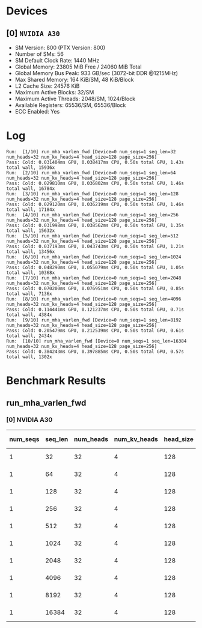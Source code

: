 # Devices

## [0] `NVIDIA A30`
* SM Version: 800 (PTX Version: 800)
* Number of SMs: 56
* SM Default Clock Rate: 1440 MHz
* Global Memory: 23805 MiB Free / 24060 MiB Total
* Global Memory Bus Peak: 933 GB/sec (3072-bit DDR @1215MHz)
* Max Shared Memory: 164 KiB/SM, 48 KiB/Block
* L2 Cache Size: 24576 KiB
* Maximum Active Blocks: 32/SM
* Maximum Active Threads: 2048/SM, 1024/Block
* Available Registers: 65536/SM, 65536/Block
* ECC Enabled: Yes

# Log

```
Run:  [1/10] run_mha_varlen_fwd [Device=0 num_seqs=1 seq_len=32 num_heads=32 num_kv_heads=4 head_size=128 page_size=256]
Pass: Cold: 0.031404ms GPU, 0.038417ms CPU, 0.50s total GPU, 1.43s total wall, 15936x 
Run:  [2/10] run_mha_varlen_fwd [Device=0 num_seqs=1 seq_len=64 num_heads=32 num_kv_heads=4 head_size=128 page_size=256]
Pass: Cold: 0.029810ms GPU, 0.036802ms CPU, 0.50s total GPU, 1.46s total wall, 16784x 
Run:  [3/10] run_mha_varlen_fwd [Device=0 num_seqs=1 seq_len=128 num_heads=32 num_kv_heads=4 head_size=128 page_size=256]
Pass: Cold: 0.029120ms GPU, 0.036219ms CPU, 0.50s total GPU, 1.46s total wall, 17184x 
Run:  [4/10] run_mha_varlen_fwd [Device=0 num_seqs=1 seq_len=256 num_heads=32 num_kv_heads=4 head_size=128 page_size=256]
Pass: Cold: 0.031998ms GPU, 0.038562ms CPU, 0.50s total GPU, 1.35s total wall, 15632x 
Run:  [5/10] run_mha_varlen_fwd [Device=0 num_seqs=1 seq_len=512 num_heads=32 num_kv_heads=4 head_size=128 page_size=256]
Pass: Cold: 0.037193ms GPU, 0.043743ms CPU, 0.50s total GPU, 1.21s total wall, 13456x 
Run:  [6/10] run_mha_varlen_fwd [Device=0 num_seqs=1 seq_len=1024 num_heads=32 num_kv_heads=4 head_size=128 page_size=256]
Pass: Cold: 0.048290ms GPU, 0.055079ms CPU, 0.50s total GPU, 1.05s total wall, 10368x 
Run:  [7/10] run_mha_varlen_fwd [Device=0 num_seqs=1 seq_len=2048 num_heads=32 num_kv_heads=4 head_size=128 page_size=256]
Pass: Cold: 0.070200ms GPU, 0.076951ms CPU, 0.50s total GPU, 0.85s total wall, 7136x 
Run:  [8/10] run_mha_varlen_fwd [Device=0 num_seqs=1 seq_len=4096 num_heads=32 num_kv_heads=4 head_size=128 page_size=256]
Pass: Cold: 0.114441ms GPU, 0.121237ms CPU, 0.50s total GPU, 0.71s total wall, 4384x 
Run:  [9/10] run_mha_varlen_fwd [Device=0 num_seqs=1 seq_len=8192 num_heads=32 num_kv_heads=4 head_size=128 page_size=256]
Pass: Cold: 0.205479ms GPU, 0.212539ms CPU, 0.50s total GPU, 0.61s total wall, 2434x 
Run:  [10/10] run_mha_varlen_fwd [Device=0 num_seqs=1 seq_len=16384 num_heads=32 num_kv_heads=4 head_size=128 page_size=256]
Pass: Cold: 0.384243ms GPU, 0.397885ms CPU, 0.50s total GPU, 0.57s total wall, 1302x 
```

# Benchmark Results

## run_mha_varlen_fwd

### [0] NVIDIA A30

| num_seqs | seq_len | num_heads | num_kv_heads | head_size | page_size | Memory Reads | Memory Writes | Memory Usage | Tokens | Samples |  CPU Time  |  Noise  |  GPU Time  | Noise  | Elem/s  | GlobalMem BW | BWUtil |
|----------|---------|-----------|--------------|-----------|-----------|--------------|---------------|--------------|--------|---------|------------|---------|------------|--------|---------|--------------|--------|
|        1 |      32 |        32 |            4 |       128 |       256 |   72.000 KiB |     8.000 KiB |         2048 |     32 |  15936x |  38.417 us |  75.31% |  31.404 us | 71.61% |  1.019M |   2.609 GB/s |  0.28% |
|        1 |      64 |        32 |            4 |       128 |       256 |  136.000 KiB |     8.000 KiB |         2048 |     64 |  16784x |  36.802 us |  56.15% |  29.810 us |  9.58% |  2.147M |   4.946 GB/s |  0.53% |
|        1 |     128 |        32 |            4 |       128 |       256 |  264.000 KiB |     8.000 KiB |         2048 |    128 |  17184x |  36.219 us | 187.76% |  29.120 us |  4.00% |  4.396M |   9.565 GB/s |  1.03% |
|        1 |     256 |        32 |            4 |       128 |       256 |  520.000 KiB |     8.000 KiB |         2048 |    256 |  15632x |  38.562 us |  20.62% |  31.998 us |  2.39% |  8.000M |  16.897 GB/s |  1.81% |
|        1 |     512 |        32 |            4 |       128 |       256 |    1.008 MiB |     8.000 KiB |         2048 |    512 |  13456x |  43.743 us |  17.68% |  37.193 us |  1.80% | 13.766M |  28.634 GB/s |  3.07% |
|        1 |    1024 |        32 |            4 |       128 |       256 |    2.008 MiB |     8.000 KiB |         2048 |   1024 |  10368x |  55.079 us |  17.42% |  48.290 us |  5.34% | 21.205M |  43.767 GB/s |  4.69% |
|        1 |    2048 |        32 |            4 |       128 |       256 |    4.008 MiB |     8.000 KiB |         2048 |   2048 |   7136x |  76.951 us |  36.83% |  70.200 us | 28.25% | 29.174M |  59.982 GB/s |  6.43% |
|        1 |    4096 |        32 |            4 |       128 |       256 |    8.008 MiB |     8.000 KiB |         2048 |   4096 |   4384x | 121.237 us |  17.95% | 114.441 us |  0.62% | 35.791M |  73.444 GB/s |  7.87% |
|        1 |    8192 |        32 |            4 |       128 |       256 |   16.008 MiB |     8.000 KiB |         2048 |   8192 |   2434x | 212.539 us |  12.82% | 205.479 us |  0.40% | 39.868M |  81.729 GB/s |  8.76% |
|        1 |   16384 |        32 |            4 |       128 |       256 |   32.008 MiB |     8.000 KiB |         2048 |  16384 |   1302x | 397.885 us |  66.59% | 384.243 us |  0.32% | 42.640M |  87.369 GB/s |  9.36% |
